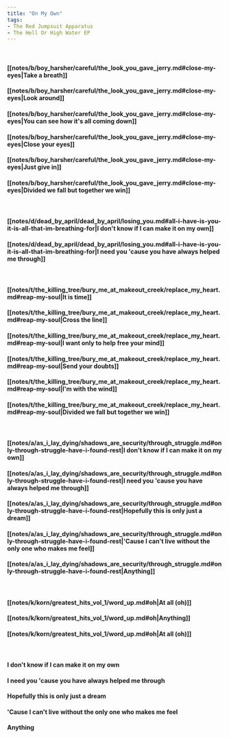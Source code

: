 ```yaml
---
title: "On My Own"
tags:
- The Red Jumpsuit Apparatus
- The Hell Or High Water EP
---
```

&nbsp;
#### [[notes/b/boy_harsher/careful/the_look_you_gave_jerry.md#close-my-eyes|Take a breath]]
#### [[notes/b/boy_harsher/careful/the_look_you_gave_jerry.md#close-my-eyes|Look around]]
#### [[notes/b/boy_harsher/careful/the_look_you_gave_jerry.md#close-my-eyes|You can see how it's all coming down]]
#### [[notes/b/boy_harsher/careful/the_look_you_gave_jerry.md#close-my-eyes|Close your eyes]]
#### [[notes/b/boy_harsher/careful/the_look_you_gave_jerry.md#close-my-eyes|Just give in]]
#### [[notes/b/boy_harsher/careful/the_look_you_gave_jerry.md#close-my-eyes|Divided we fall but together we win]]
&nbsp;
#### [[notes/d/dead_by_april/dead_by_april/losing_you.md#all-i-have-is-you-it-is-all-that-im-breathing-for|I don't know if I can make it on my own]]
#### [[notes/d/dead_by_april/dead_by_april/losing_you.md#all-i-have-is-you-it-is-all-that-im-breathing-for|I need you 'cause you have always helped me through]]
&nbsp;
#### [[notes/t/the_killing_tree/bury_me_at_makeout_creek/replace_my_heart.md#reap-my-soul|It is time]]
#### [[notes/t/the_killing_tree/bury_me_at_makeout_creek/replace_my_heart.md#reap-my-soul|Cross the line]]
#### [[notes/t/the_killing_tree/bury_me_at_makeout_creek/replace_my_heart.md#reap-my-soul|I want only to help free your mind]]
#### [[notes/t/the_killing_tree/bury_me_at_makeout_creek/replace_my_heart.md#reap-my-soul|Send your doubts]]
#### [[notes/t/the_killing_tree/bury_me_at_makeout_creek/replace_my_heart.md#reap-my-soul|I'm with the wind]]
#### [[notes/t/the_killing_tree/bury_me_at_makeout_creek/replace_my_heart.md#reap-my-soul|Divided we fall but together we win]]
&nbsp;
#### [[notes/a/as_i_lay_dying/shadows_are_security/through_struggle.md#only-through-struggle-have-i-found-rest|I don't know if I can make it on my own]]
#### [[notes/a/as_i_lay_dying/shadows_are_security/through_struggle.md#only-through-struggle-have-i-found-rest|I need you 'cause you have always helped me through]]
#### [[notes/a/as_i_lay_dying/shadows_are_security/through_struggle.md#only-through-struggle-have-i-found-rest|Hopefully this is only just a dream]]
#### [[notes/a/as_i_lay_dying/shadows_are_security/through_struggle.md#only-through-struggle-have-i-found-rest|'Cause I can't live without the only one who makes me feel]]
#### [[notes/a/as_i_lay_dying/shadows_are_security/through_struggle.md#only-through-struggle-have-i-found-rest|Anything]]
&nbsp;
#### [[notes/k/korn/greatest_hits_vol_1/word_up.md#oh|At all (oh)]]
#### [[notes/k/korn/greatest_hits_vol_1/word_up.md#oh|Anything]]
#### [[notes/k/korn/greatest_hits_vol_1/word_up.md#oh|At all (oh)]]
&nbsp;
#### I don't know if I can make it on my own
#### I need you 'cause you have always helped me through
#### Hopefully this is only just a dream
#### 'Cause I can't live without the only one who makes me feel
#### Anything
